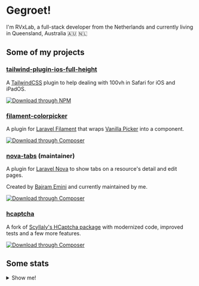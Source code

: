 # Gegroet!

I'm RVxLab, a full-stack developer from the Netherlands and currently living in Queensland, Australia 🇦🇺 🇳🇱

## Some of my projects

### [tailwind-plugin-ios-full-height](https://github.com/RVxLab/tailwind-plugin-ios-full-height)

A [TailwindCSS](https://tailwindcss.com) plugin to help dealing with 100vh in Safari for iOS and iPadOS.

[![Download through NPM](https://img.shields.io/badge/JS-npm%20i%20--D%20%40rvxlab%2Ftailwind--plugin--ios--full--height-%23F7DF1E?logo=JavaScript&style=flat-square)](https://www.npmjs.com/package/@rvxlab/tailwind-plugin-ios-full-height)

### [filament-colorpicker](https://github.com/RVxLab/filament-colorpicker)

A plugin for [Laravel Filament](https://filamentadmin.com) that wraps [Vanilla Picker](https://vanilla-picker.js.org/) into a component.

[![Download through Composer](https://img.shields.io/badge/php-composer%20require%20rvxlab%2Ffilament--colorpicker-%23777BB4?logo=PHP&style=flat-square)](https://packagist.org/packages/rvxlab/filament-colorpicker)

### [nova-tabs](https://github.com/eminiarts/nova-tabs) (maintainer)

A plugin for [Laravel Nova](https://nova.laravel.com) to show tabs on a resource's detail and edit pages.

Created by [Bajram Emini](https://github.com/bajramemini) and currently maintained by me.

[![Download through Composer](https://img.shields.io/badge/PHP-composer%20require%20eminiarts%2Fnova--tabs-%23777BB4?logo=php&style=flat-square)](https://packagist.org/packages/eminiarts/nova-tabs)

### [hcaptcha](https://github.com/RVxLab/hcaptcha)

A fork of [Scyllaly's HCaptcha package](https://github.com/scyllaly/hcaptcha) with modernized code, improved tests and a few more features.

[![Download through Composer](https://img.shields.io/badge/PHP-composer%20require%20rvxlab%2Fhcaptcha-%23777BB4?logo=php&style=flat-square)](https://packagist.org/packages/RVxLab/hcaptcha)

## Some stats

<details>
  <summary>Show me!</summary>
  
  <br>
  
  ![My repo stats](https://github-readme-stats.vercel.app/api?username=rvxlab&show_icons=true)
  
  ![My most used languages](https://github-readme-stats.vercel.app/api/top-langs/?username=rvxlab)
</details>


